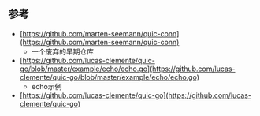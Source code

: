 

## 参考

- [https://github.com/marten-seemann/quic-conn](https://github.com/marten-seemann/quic-conn)
  - 一个废弃的早期仓库
- [https://github.com/lucas-clemente/quic-go/blob/master/example/echo/echo.go](https://github.com/lucas-clemente/quic-go/blob/master/example/echo/echo.go)
  - echo示例
- [https://github.com/lucas-clemente/quic-go](https://github.com/lucas-clemente/quic-go)

